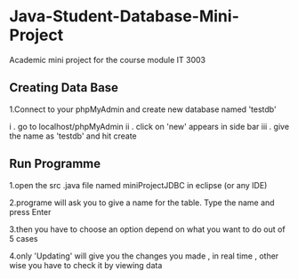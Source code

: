 # Java-Student-Database-Mini-Project
Academic mini project for the course module IT 3003


 Creating Data Base
----------------------------------------------

1.Connect to your phpMyAdmin and create new database named 'testdb'

  i . go to localhost/phpMyAdmin
  ii . click on 'new' appears in side bar 
  iii . give the name as 'testdb' and hit create



 Run Programme
----------------------------------------------

1.open the src .java file named miniProjectJDBC in eclipse (or any IDE)

2.programe will ask you to give a name  for the table. Type the name and press Enter

3.then you have to choose an option depend on what you want to do out of 5 cases

4.only 'Updating' will give you the changes you made , in real time , other wise you have to check it by viewing data
 



